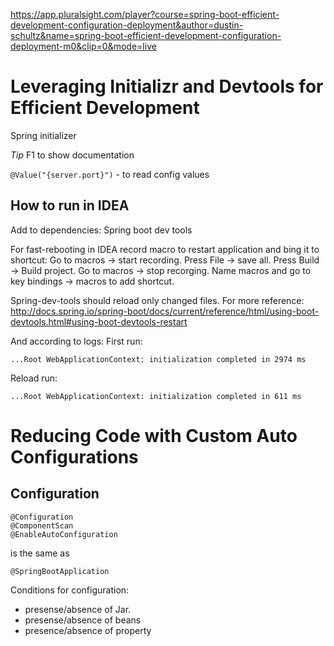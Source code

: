 https://app.pluralsight.com/player?course=spring-boot-efficient-development-configuration-deployment&author=dustin-schultz&name=spring-boot-efficient-development-configuration-deployment-m0&clip=0&mode=live


# Leveraging Initializr and Devtools for Efficient Development
Spring initializer

*Tip* F1 to show documentation

`@Value("{server.port}")` - to read config values

## How to run in IDEA
Add to dependencies: Spring boot dev tools

For fast-rebooting in IDEA record macro to restart application and bing it to shortcut:
Go to macros -> start recording.
Press File -> save all. 
Press Build -> Build project.
Go to macros -> stop recorging. 
Name macros and go to key bindings -> macros to add shortcut.

Spring-dev-tools should reload only changed files. For more reference:
http://docs.spring.io/spring-boot/docs/current/reference/html/using-boot-devtools.html#using-boot-devtools-restart

And according to logs:
First run:
```
...Root WebApplicationContext: initialization completed in 2974 ms
```
Reload run:
```
...Root WebApplicationContext: initialization completed in 611 ms
```

# Reducing Code with Custom Auto Configurations

## Configuration
```
@Configuration
@ComponentScan
@EnableAutoConfiguration
```
is the same as 
```
@SpringBootApplication
```

Conditions for configuration:
 - presense/absence of Jar.
 - presense/absence of beans
 - presence/absence of property
 
